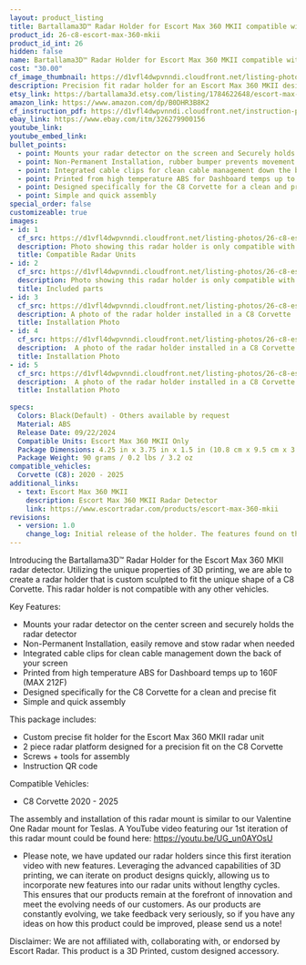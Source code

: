 ```yaml
---
layout: product_listing
title: Bartallama3D™ Radar Holder for Escort Max 360 MKII compatible with C8 Corvette
product_id: 26-c8-escort-max-360-mkii
product_id_int: 26
hidden: false
name: Bartallama3D™ Radar Holder for Escort Max 360 MKII compatible with C8 Corvette
cost: "30.00"
cf_image_thumbnail: https://d1vfl4dwpvnndi.cloudfront.net/listing-photos/26-c8-escort-max-360-mkii/1.jpg
description: Precision fit radar holder for an Escort Max 360 MKII designed to fit the C8 Corvette
etsy_link: https://bartallama3d.etsy.com/listing/1784622648/escort-max-360-mkii-corvette-c8-radar
amazon_link: https://www.amazon.com/dp/B0DHR3B8K2
cf_instruction_pdf: https://d1vfl4dwpvnndi.cloudfront.net/instruction-pdfs/Bartallama3D-Radar-Holder-Assembly-Instructions.pdf
ebay_link: https://www.ebay.com/itm/326279900156
youtube_link: 
youtube_embed_link:
bullet_points:
  - point: Mounts your radar detector on the screen and Securely holds the radar detector
  - point: Non-Permanent Installation, rubber bumper prevents movement and enables easy removal for storage
  - point: Integrated cable clips for clean cable management down the back of your screen
  - point: Printed from high temperature ABS for Dashboard temps up to 160F (MAX 212F)
  - point: Designed specifically for the C8 Corvette for a clean and precise fit
  - point: Simple and quick assembly
special_order: false
customizeable: true
images:
- id: 1
  cf_src: https://d1vfl4dwpvnndi.cloudfront.net/listing-photos/26-c8-escort-max-360-mkii/21.jpg
  description: Photo showing this radar holder is only compatible with the Escort Max 360 MKII Radar
  title: Compatible Radar Units
- id: 2
  cf_src: https://d1vfl4dwpvnndi.cloudfront.net/listing-photos/26-c8-escort-max-360-mkii/22.jpg
  description: Photo showing this radar holder is only compatible with the C8 Corvette
  title: Included parts
- id: 3
  cf_src: https://d1vfl4dwpvnndi.cloudfront.net/listing-photos/26-c8-escort-max-360-mkii/31.jpg
  description: A photo of the radar holder installed in a C8 Corvette
  title: Installation Photo
- id: 4
  cf_src: https://d1vfl4dwpvnndi.cloudfront.net/listing-photos/26-c8-escort-max-360-mkii/32.jpg
  description:  A photo of the radar holder installed in a C8 Corvette
  title: Installation Photo
- id: 5
  cf_src: https://d1vfl4dwpvnndi.cloudfront.net/listing-photos/26-c8-escort-max-360-mkii/33.jpg
  description:  A photo of the radar holder installed in a C8 Corvette
  title: Installation Photo
  
specs:
  Colors: Black(Default) - Others available by request 
  Material: ABS
  Release Date: 09/22/2024
  Compatible Units: Escort Max 360 MKII Only
  Package Dimensions: 4.25 in x 3.75 in x 1.5 in (10.8 cm x 9.5 cm x 3.8cm) [HxWxD]
  Package Weight: 90 grams / 0.2 lbs / 3.2 oz
compatible_vehicles:
  Corvette (C8): 2020 - 2025
additional_links:
  - text: Escort Max 360 MKII
    description: Escort Max 360 MKII Radar Detector
    link: https://www.escortradar.com/products/escort-max-360-mkii
revisions:
  - version: 1.0
    change_log: Initial release of the holder. The features found on this holder are derived from our Tesla Radar Holder which has undergone 3 iterations.
---
```

Introducing the Bartallama3D™ Radar Holder for the Escort Max 360 MKII radar detector. Utilizing the unique properties of 3D printing, we are able to create a radar holder that is custom sculpted to fit the unique shape of a C8 Corvette. This radar holder is not compatible with any other vehicles. 

Key Features:
- Mounts your radar detector on the center screen and securely holds the radar detector
- Non-Permanent Installation, easily remove and stow radar when needed
- Integrated cable clips for clean cable management down the back of your screen
- Printed from high temperature ABS for Dashboard temps up to 160F (MAX 212F)
- Designed specifically for the C8 Corvette for a clean and precise fit
- Simple and quick assembly

This package includes:
- Custom precise fit holder for the Escort Max 360 MKII radar unit
- 2 piece radar platform designed for a precision fit on the C8 Corvette
- Screws + tools for assembly
- Instruction QR code

Compatible Vehicles:
- C8 Corvette 2020 - 2025

The assembly and installation of this radar mount is similar to our Valentine One Radar mount for Teslas. A YouTube video featuring our 1st iteration of this radar mount could be found here: https://youtu.be/UG_un0AYOsU

* Please note, we have updated our radar holders since this first iteration video with new features. Leveraging the advanced capabilities of 3D printing, we can iterate on product designs quickly, allowing us to incorporate new features into our radar units without lengthy cycles. This ensures that our products remain at the forefront of innovation and meet the evolving needs of our customers. As our products are constantly evolving, we take feedback very seriously, so if you have any ideas on how this product could be improved, please send us a note!

Disclaimer: We are not affiliated with, collaborating with, or endorsed by Escort Radar. This product is a 3D Printed, custom designed accessory.